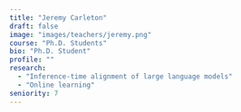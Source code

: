 ```yaml
---
title: "Jeremy Carleton"
draft: false
image: "images/teachers/jeremy.png"
course: "Ph.D. Students"
bio: "Ph.D. Student"
profile: ""
research:
  - "Inference-time alignment of large language models"
  - "Online learning"
seniority: 7
---
```


